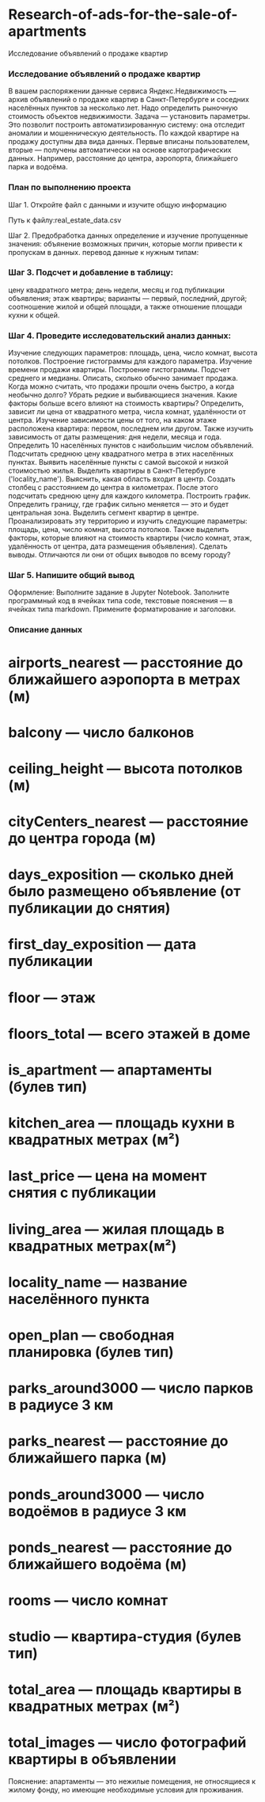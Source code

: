 # Research-of-ads-for-the-sale-of-apartments
Исследование объявлений о продаже квартир

### Исследование объявлений о продаже квартир

В вашем распоряжении данные сервиса Яндекс.Недвижимость — архив объявлений о продаже квартир в Санкт-Петербурге и соседних населённых пунктов за несколько лет. Надо определить рыночную стоимость объектов недвижимости. Задача — установить параметры. Это позволит построить автоматизированную систему: она отследит аномалии и мошенническую деятельность.
По каждой квартире на продажу доступны два вида данных. Первые вписаны пользователем, вторые — получены автоматически на основе картографических данных. Например, расстояние до центра, аэропорта, ближайшего парка и водоёма.

### План по выполнению проекта

Шаг 1. Откройте файл с данными и изучите общую информацию

Путь к файлу:real_estate_data.csv

Шаг 2. Предобработка данных
определение и изучение пропущенные значения:
объянение возможных причин, которые могли привести к пропускам в данных.
перевод данные к нужным типам:

### Шаг 3. Подсчет и добавление в таблицу:

цену квадратного метра;
день недели, месяц и год публикации объявления;
этаж квартиры; варианты — первый, последний, другой;
соотношение жилой и общей площади, а также отношение площади кухни к общей.

### Шаг 4. Проведите исследовательский анализ данных:

Изучение следующих параметров: площадь, цена, число комнат, высота потолков. Построение гистограммы для каждого параметра.
Изучение времени продажи квартиры. Построение гистограммы. Подсчет среднего и медианы. Описать, сколько обычно занимает продажа. Когда можно считать, что продажи прошли очень быстро, а когда необычно долго?
Убрать редкие и выбивающиеся значения.
Какие факторы больше всего влияют на стоимость квартиры? Определить, зависит ли цена от квадратного метра, числа комнат, удалённости от центра. Изучение зависимости цены от того, на каком этаже расположена квартира: первом, последнем или другом. Также изучить зависимость от даты размещения: дня недели, месяца и года.
Определить 10 населённых пунктов с наибольшим числом объявлений. Подсчитать среднюю цену квадратного метра в этих населённых пунктах. Выявить населённые пункты с самой высокой и низкой стоимостью жилья.
Выделить квартиры в Санкт-Петербурге ('locality_name'). Выяснить, какая область входит в центр. Создать столбец с расстоянием до центра в километрах. После этого подсчитать среднюю цену для каждого километра. Построить график. Определить границу, где график сильно меняется — это и будет центральная зона.
Выделить сегмент квартир в центре. Проанализировать эту территорию и изучить следующие параметры: площадь, цена, число комнат, высота потолков. Также выделить факторы, которые влияют на стоимость квартиры (число комнат, этаж, удалённость от центра, дата размещения объявления). Сделать выводы. Отличаются ли они от общих выводов по всему городу?

### Шаг 5. Напишите общий вывод

Оформление: Выполните задание в Jupyter Notebook. Заполните программный код в ячейках типа code, текстовые пояснения — в ячейках типа markdown. Примените форматирование и заголовки.

### Описание данных

# airports_nearest — расстояние до ближайшего аэропорта в метрах (м)
# balcony — число балконов
# ceiling_height — высота потолков (м)
# cityCenters_nearest — расстояние до центра города (м)
# days_exposition — сколько дней было размещено объявление (от публикации до снятия)
# first_day_exposition — дата публикации
# floor — этаж
# floors_total — всего этажей в доме
# is_apartment — апартаменты (булев тип)
# kitchen_area — площадь кухни в квадратных метрах (м²)
# last_price — цена на момент снятия с публикации
# living_area — жилая площадь в квадратных метрах(м²)
# locality_name — название населённого пункта
# open_plan — свободная планировка (булев тип)
# parks_around3000 — число парков в радиусе 3 км
# parks_nearest — расстояние до ближайшего парка (м)
# ponds_around3000 — число водоёмов в радиусе 3 км
# ponds_nearest — расстояние до ближайшего водоёма (м)
# rooms — число комнат
# studio — квартира-студия (булев тип)
# total_area — площадь квартиры в квадратных метрах (м²)
# total_images — число фотографий квартиры в объявлении
Пояснение: апартаменты — это нежилые помещения, не относящиеся к жилому фонду, но имеющие необходимые условия для проживания.

